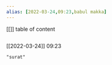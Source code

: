 ```yaml
---
alias: [2022-03-24,09:23,babul makka]
---
```

[[]]
table of content
```toc
```

[[2022-03-24]] 09:23

```query
"surat"
```